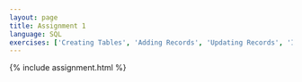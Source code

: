 ```yaml
---
layout: page
title: Assignment 1
language: SQL
exercises: ['Creating Tables', 'Adding Records', 'Updating Records', 'Importing Data', 'Missing Data', 'Basic Queries', 'Filtering', 'Sorting', 'Distinct', 'Grouping', 'Aggregation 1', 'Aggregation 2']
---
```


{% include assignment.html %}
